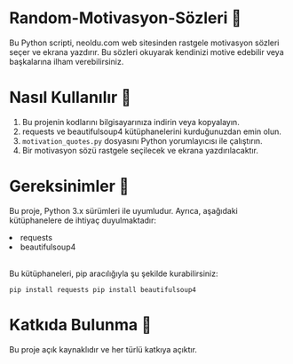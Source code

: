 # Random-Motivasyon-Sözleri 🚀
Bu Python scripti, neoldu.com web sitesinden rastgele motivasyon sözleri seçer ve ekrana yazdırır. Bu sözleri okuyarak kendinizi motive edebilir veya başkalarına ilham verebilirsiniz.

# Nasıl Kullanılır 📜

1. Bu projenin kodlarını bilgisayarınıza indirin veya kopyalayın.
2. requests ve beautifulsoup4 kütüphanelerini kurduğunuzdan emin olun.
3. <code>motivation_quotes.py</code> dosyasını Python yorumlayıcısı ile çalıştırın.
4. Bir motivasyon sözü rastgele seçilecek ve ekrana yazdırılacaktır.

# Gereksinimler 📌
Bu proje, Python 3.x sürümleri ile uyumludur. Ayrıca, aşağıdaki kütüphanelere de ihtiyaç duyulmaktadır:

<li>requests</li>
<li>beautifulsoup4</li>
<br>
<p>Bu kütüphaneleri, pip aracılığıyla şu şekilde kurabilirsiniz:</p>

<code>pip install requests
pip install beautifulsoup4
</code>

# Katkıda Bulunma 🤝
Bu proje açık kaynaklıdır ve her türlü katkıya açıktır.
